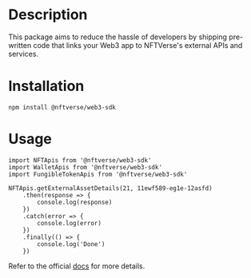 # Description

This package aims to reduce the hassle of developers by shipping pre-written code that links your Web3 app to NFTVerse's
external APIs and services.

# Installation

```
npm install @nftverse/web3-sdk
```

# Usage

```
import NFTApis from '@nftverse/web3-sdk'
import WalletApis from '@nftverse/web3-sdk'
import FungibleTokenApis from '@nftverse/web3-sdk'

NFTApis.getExternalAssetDetails(21, 11ewf589-eg1e-12asfd)
    .then(response => {
        console.log(response)
    })
    .catch(error => {
        console.log(error)
    })
    .finally(() => {
        console.log('Done')
    })
```

Refer to the official [docs](https://developer.onnftverse.com) for more details.